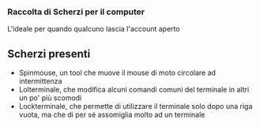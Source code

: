 ### Raccolta di Scherzi per il computer
L'ideale per quando qualcuno lascia l'account aperto

## Scherzi presenti
- Spinmouse, un tool che muove il mouse di moto circolare ad intermittenza
- Lolterminale, che modifica alcuni comandi comuni del terminale in altri un po' più scomodi
- Lockterminale, che permette di utilizzare il terminale solo dopo una riga vuota, ma che di per sé assomiglia molto ad un terminale

